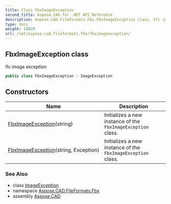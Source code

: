 ```yaml
---
title: Class FbxImageException
second_title: Aspose.CAD for .NET API Reference
description: Aspose.CAD.FileFormats.Fbx.FbxImageException class. Ifc image exception
type: docs
weight: 10020
url: /net/aspose.cad.fileformats.fbx/fbximageexception/
---
```

## FbxImageException class

Ifc image exception

```csharp
public class FbxImageException : ImageException
```

## Constructors

| Name | Description |
| --- | --- |
| [FbxImageException](fbximageexception/#constructor)(string) | Initializes a new instance of the `FbxImageException` class. |
| [FbxImageException](fbximageexception/#constructor_1)(string, Exception) | Initializes a new instance of the `FbxImageException` class. |

### See Also

* class [ImageException](../../aspose.cad.cadexceptions/imageexception/)
* namespace [Aspose.CAD.FileFormats.Fbx](../../aspose.cad.fileformats.fbx/)
* assembly [Aspose.CAD](../../)


